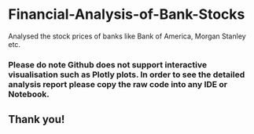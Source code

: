 # Financial-Analysis-of-Bank-Stocks
Analysed the stock prices of banks like Bank of America, Morgan Stanley etc. 

### Please do note Github does not support interactive visualisation such as Plotly plots. In order to see the detailed analysis report please copy the raw code into any IDE or Notebook. 
## Thank you!
